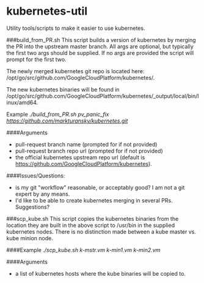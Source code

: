 # kubernetes-util
Utility tools/scripts to make it easier to use kubernetes.

###build_from_PR.sh
This script builds a version of kubernetes by merging the PR into the upstream master branch. All args are optional, but typically the first two args should be supplied. If no args are provided the script will prompt for the first two.

The newly merged kubernetes git repo is located here: /opt/go/src/github.com/GoogleCloudPlatform/kubernetes/.

The new kubernetes binaries will be found in /opt/go/src/github.com/GoogleCloudPlatform/kubernetes/_output/local/bin/linux/amd64.

Example
*./build_from_PR.sh pv_panic_fix 
      https://github.com/markturansky/kubernetes.git*

####Arguments
* pull-request branch name (prompted for if not provided)
* pull-request branch repo url (prompted for if not provided)
* the official kubernetes upstream repo url (default is https://github.com/GoogleCloudPlatform/kubernetes).

####Issues/Questions:
* is my git "workflow" reasonable, or acceptably good? I am not a git expert by any means.
* I'd like to be able to create kubernetes merging in several PRs. Suggestions?


###scp_kube.sh
This script copies the kubernetes binaries from the location they are built in the above script to /usr/bin in the supplied kubernetes nodes. There is no distinction made between a kube master vs. kube minion node.

####Example
*./scp_kube.sh k-mstr.vm k-min1.vm k-min2.vm*

####Arguments
* a list of kubernetes hosts where the kube binaries will be copied to.

